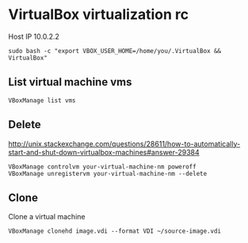 # VirtualBox virtualization rc

Host IP 10.0.2.2

    sudo bash -c "export VBOX_USER_HOME=/home/you/.VirtualBox && VirtualBox"

## List virtual machine vms

    VBoxManage list vms

## Delete

<http://unix.stackexchange.com/questions/28611/how-to-automatically-start-and-shut-down-virtualbox-machines#answer-29384>

    VBoxManage controlvm your-virtual-machine-nm poweroff
    VBoxManage unregistervm your-virtual-machine-nm --delete

## Clone

Clone a virtual machine

    VBoxManage clonehd image.vdi --format VDI ~/source-image.vdi

